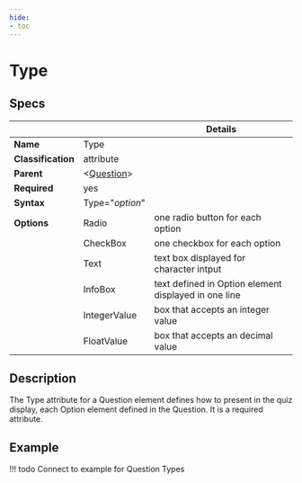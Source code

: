 ```yaml
---
hide:
- toc
---
```

# Type

## Specs

| ||Details|
|---|---|---|
| **Name** | Type ||
| **Classification** | attribute ||
| **Parent** | <[Question](index.md)\> ||
| **Required** | yes ||
| **Syntax** | Type="*option*" |  |
| **Options** | Radio |one radio button for each option |
|             | CheckBox |one checkbox for each option |
|             | Text |text box displayed for character intput |
|             | InfoBox |text defined in Option element displayed in one line |
|             | IntegerValue |box that accepts an integer value |
|             | FloatValue |box that accepts an decimal value |

## Description

The Type attribute for a Question element defines how to present in the quiz display, each Option element defined in the Question.
It is a required attribute.


## Example

!!! todo
    Connect to example for Question Types
